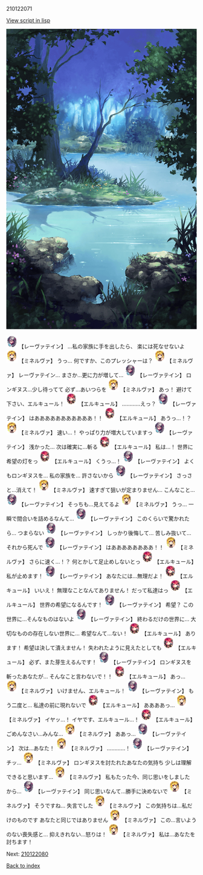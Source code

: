 210122071

[View script in lisp](../scripts/210122071.txt)

![fountain.png](../images/backgrounds/fountain.png)

<img src="../images/units/5100231.png" alt="5100231.png" height="34"/>
【レーヴァテイン】
…私の家族に手を出したら、
楽には死なせないよ

<img src="../images/units/5302521.png" alt="5302521.png" height="34"/>
【ミネルヴァ】
うっ…
何ですか、このプレッシャーは？

<img src="../images/units/5302521.png" alt="5302521.png" height="34"/>
【ミネルヴァ】
レーヴァテイン…
まさか…更に力が増して…

<img src="../images/units/5100231.png" alt="5100231.png" height="34"/>
【レーヴァテイン】
ロンギヌス…少し待ってて
必ず…あいつらを

<img src="../images/units/5302521.png" alt="5302521.png" height="34"/>
【ミネルヴァ】
あっ！
避けて下さい、エルキュール！

<img src="../images/units/5202521.png" alt="5202521.png" height="34"/>
【エルキュール】
…………えっ？

<img src="../images/units/5100231.png" alt="5100231.png" height="34"/>
【レーヴァテイン】
はあああああああああああ！！

<img src="../images/units/5202521.png" alt="5202521.png" height="34"/>
【エルキュール】
あうっ…！？

<img src="../images/units/5302521.png" alt="5302521.png" height="34"/>
【ミネルヴァ】
速い…！
やっぱり力が増大していますっ

<img src="../images/units/5100231.png" alt="5100231.png" height="34"/>
【レーヴァテイン】
浅かった…
次は確実に…斬る

<img src="../images/units/5202521.png" alt="5202521.png" height="34"/>
【エルキュール】
私は…！
世界に希望の灯をっ

<img src="../images/units/5202521.png" alt="5202521.png" height="34"/>
【エルキュール】
くうっ…！

<img src="../images/units/5100231.png" alt="5100231.png" height="34"/>
【レーヴァテイン】
よくもロンギヌスを…
私の家族を…
許さないから

<img src="../images/units/5100231.png" alt="5100231.png" height="34"/>
【レーヴァテイン】
さっさと…消えて！

<img src="../images/units/5302521.png" alt="5302521.png" height="34"/>
【ミネルヴァ】
速すぎて狙いが定まりません…
こんなこと…

<img src="../images/units/5100231.png" alt="5100231.png" height="34"/>
【レーヴァテイン】
そっちも…見えてるよ

<img src="../images/units/5302521.png" alt="5302521.png" height="34"/>
【ミネルヴァ】
うっ…
一瞬で間合いを詰めるなんて…

<img src="../images/units/5100231.png" alt="5100231.png" height="34"/>
【レーヴァテイン】
このくらいで驚かれたら…
つまらない

<img src="../images/units/5100231.png" alt="5100231.png" height="34"/>
【レーヴァテイン】
しっかり後悔して…
苦しみ抜いて…
それから死んで

<img src="../images/units/5100231.png" alt="5100231.png" height="34"/>
【レーヴァテイン】
はああああああああ！！

<img src="../images/units/5302521.png" alt="5302521.png" height="34"/>
【ミネルヴァ】
さらに速く…！？
何とかして足止めしないとっ

<img src="../images/units/5202521.png" alt="5202521.png" height="34"/>
【エルキュール】
私が止めます！

<img src="../images/units/5100231.png" alt="5100231.png" height="34"/>
【レーヴァテイン】
あなたには…無理だよ！

<img src="../images/units/5202521.png" alt="5202521.png" height="34"/>
【エルキュール】
いいえ！
無理なことなんてありません！
だって私達はっ

<img src="../images/units/5202521.png" alt="5202521.png" height="34"/>
【エルキュール】
世界の希望になるんです！

<img src="../images/units/5100231.png" alt="5100231.png" height="34"/>
【レーヴァテイン】
希望？
この世界に…そんなものはないよ

<img src="../images/units/5100231.png" alt="5100231.png" height="34"/>
【レーヴァテイン】
終わるだけの世界に…
大切なものの存在しない世界に…
希望なんて…ない！

<img src="../images/units/5202521.png" alt="5202521.png" height="34"/>
【エルキュール】
あります！
希望は決して潰えません！
失われたように見えたとしても

<img src="../images/units/5202521.png" alt="5202521.png" height="34"/>
【エルキュール】
必ず、また芽生えるんです！

<img src="../images/units/5100231.png" alt="5100231.png" height="34"/>
【レーヴァテイン】
ロンギヌスを斬ったあなたが…
そんなこと言わないで！！

<img src="../images/units/5202521.png" alt="5202521.png" height="34"/>
【エルキュール】
あっ…

<img src="../images/units/5302521.png" alt="5302521.png" height="34"/>
【ミネルヴァ】
いけません、エルキュール！

<img src="../images/units/5100231.png" alt="5100231.png" height="34"/>
【レーヴァテイン】
もう二度と…
私達の前に現れないで

<img src="../images/units/5202521.png" alt="5202521.png" height="34"/>
【エルキュール】
ああああっ…

<img src="../images/units/5302521.png" alt="5302521.png" height="34"/>
【ミネルヴァ】
イヤッ…！
イヤです、エルキュール…！

<img src="../images/units/5202521.png" alt="5202521.png" height="34"/>
【エルキュール】
ごめんなさい…みんな…

<img src="../images/units/5302521.png" alt="5302521.png" height="34"/>
【ミネルヴァ】
ああっ…

<img src="../images/units/5100231.png" alt="5100231.png" height="34"/>
【レーヴァテイン】
次は…あなた！

<img src="../images/units/5302521.png" alt="5302521.png" height="34"/>
【ミネルヴァ】
…………！

<img src="../images/units/5100231.png" alt="5100231.png" height="34"/>
【レーヴァテイン】
チッ…

<img src="../images/units/5302521.png" alt="5302521.png" height="34"/>
【ミネルヴァ】
ロンギヌスを討たれたあなたの気持ち
少しは理解できると思います…

<img src="../images/units/5302521.png" alt="5302521.png" height="34"/>
【ミネルヴァ】
私もたった今、同じ思いをしました
から…

<img src="../images/units/5100231.png" alt="5100231.png" height="34"/>
【レーヴァテイン】
同じ思いなんて…勝手に決めないで

<img src="../images/units/5302521.png" alt="5302521.png" height="34"/>
【ミネルヴァ】
そうですね…
失言でした

<img src="../images/units/5302521.png" alt="5302521.png" height="34"/>
【ミネルヴァ】
この気持ちは…私だけのものです
あなたと同じではありません

<img src="../images/units/5302521.png" alt="5302521.png" height="34"/>
【ミネルヴァ】
この…言いようのない喪失感と…
抑えきれない…怒りは！

<img src="../images/units/5302521.png" alt="5302521.png" height="34"/>
【ミネルヴァ】
私は…あなたを討ちます！

Next: [210122080](210122080.md)

[Back to index](index.md)
